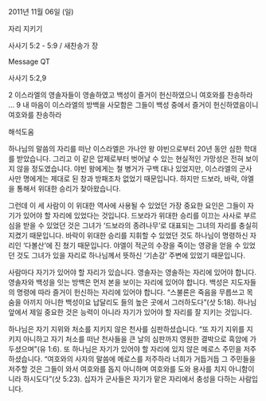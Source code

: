 2011년 11월 06일 (일)

자리 지키기



사사기 5:2 - 5:9 / 새찬송가  장


Message QT

사사기 5:2,9

2 이스라엘의 영솔자들이 영솔하였고 백성이 즐거이 헌신하였으니 여호와를 찬송하라 …
9 내 마음이 이스라엘의 방백을 사모함은 그들이 백성 중에서 즐거이 헌신하였음이니 여호와를 찬송하라

해석도움





하나님의 말씀의 자리를 떠난 이스라엘은 가나안 왕 야빈으로부터 20년 동안 심한 학대를 받았습니다. 그리고 이 같은 압제로부터 벗어날 수 있는 현실적인 가망성은 전혀 보이지 않을 정도였습니다. 야빈 왕에게는 철 병거가 구백 대나 있었지만, 이스라엘의 군사 사만 명에게는 제대로 된 창과 방패조차 없었기 때문입니다. 하지만 드보라, 바락, 야엘을 통해서 위대한 승리가 찾아왔습니다.

그런데 이 세 사람이 이 위대한 역사에 사용될 수 있었던 가장 중요한 요인은 그들이 자기가 있어야 할 자리에 있었다는 것입니다. 드보라가 위대한 승리를 이끄는 사사로 부르심을 받을 수 있었던 것은 그녀가 ‘드보라의 종려나무’로 대표되는 그녀의 자리를 충실히 지켰기 때문입니다. 바락이 위대한 승리를 지휘할 수 있었던 것도 하나님이 명령하신 자리인 ‘다볼산’에 진 쳤기 때문입니다. 야엘이 적군의 수장을 죽이는 영광을 얻을 수 있었던 것도 그녀가 있을 자리로 하나님께서 뜻하신 ‘기손강’ 주변에 있었기 때문입니다.

사람마다 자기가 있어야 할 자리가 있습니다. 영솔자는 영솔하는 자리에 있어야 합니다. 영솔자와 백성을 잇는 방백은 먼저 본을 보이는 자리에 있어야 합니다. 백성은 지도자들의 명령에 따라 즐거이 헌신하는 자리에 있어야 합니다. “스불론은 죽음을 무릅쓰고 목숨을 아끼지 아니한 백성이요 납달리도 들의 높은 곳에서 그러하도다”(삿 5:18). 하나님 앞에서 제일 중요한 것은 능력이 아니라 자기가 있어야 할 자리를 잘 지키는 것입니다.

하나님은 자기 지위와 처소를 지키지 않은 천사를 심판하셨습니다. “또 자기 지위를 지키지 아니하고 자기 처소를 떠난 천사들을 큰 날의 심판까지 영원한 결박으로 흑암에 가두셨으며”(유 1:6). 또 하나님은 자기가 있어야 할 자리에 있지 않은 메로스 주민을 저주하셨습니다. “여호와의 사자의 말씀에 메로스를 저주하라 너희가 거듭거듭 그 주민들을 저주할 것은 그들이 와서 여호와를 돕지 아니하며 여호와를 도와 용사를 치지 아니함이니라 하시도다”(삿 5:23). 십자가 군사들은 자기가 맡은 자리에서 충성을 다하는 사람입니다.